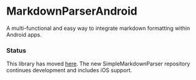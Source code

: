 # MarkdownParserAndroid
A multi-functional and easy way to integrate markdown formatting within Android apps.

### Status
This library has moved [here](https://github.com/crescentflare/SimpleMarkdownParser). The new SimpleMarkdownParser repository continues development and includes iOS support.